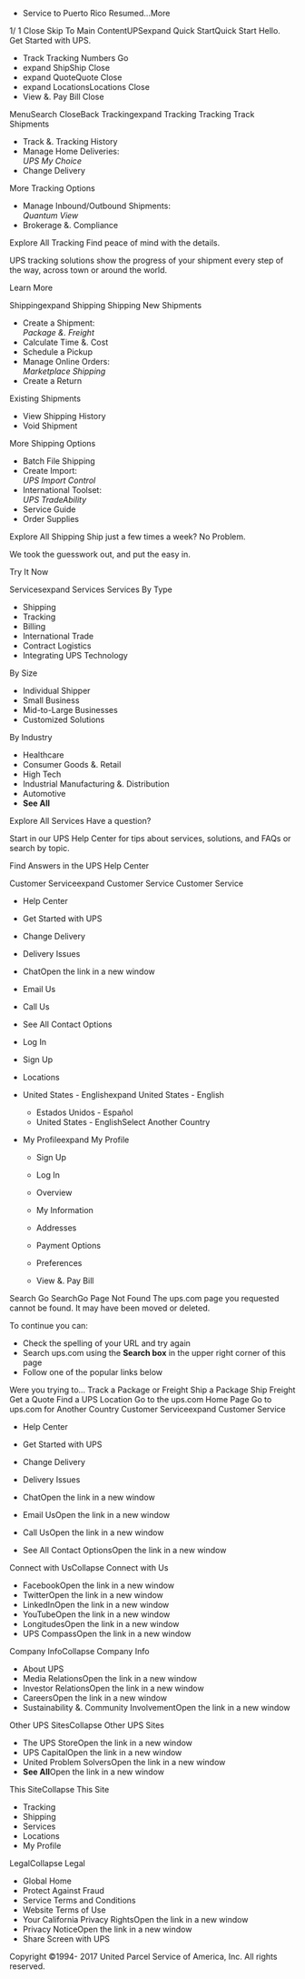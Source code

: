 *   Service to Puerto Rico Resumed...More

1/ 1 Close Skip To Main ContentUPSexpand Quick StartQuick Start Hello. Get Started with UPS.

*   Track Tracking Numbers Go
*   expand ShipShip Close
*   expand QuoteQuote Close
*   expand LocationsLocations Close
*   View &. Pay Bill Close

MenuSearch CloseBack Trackingexpand Tracking Tracking Track Shipments

*   Track &. Tracking History
*   Manage Home Deliveries:  
    _UPS My Choice_
*   Change Delivery

More Tracking Options

*   Manage Inbound/Outbound Shipments:  
    _Quantum View_
*   Brokerage &. Compliance

Explore All Tracking Find peace of mind with the details.

UPS tracking solutions show the progress of your shipment every step of the way, across town or around the world.

Learn More

Shippingexpand Shipping Shipping New Shipments

*   Create a Shipment:  
    _Package &. Freight_
*   Calculate Time &. Cost
*   Schedule a Pickup
*   Manage Online Orders:  
    _Marketplace Shipping_
*   Create a Return

Existing Shipments

*   View Shipping History
*   Void Shipment

More Shipping Options

*   Batch File Shipping
*   Create Import:  
    _UPS Import Control_
*   International Toolset:  
    _UPS TradeAbility_
*   Service Guide
*   Order Supplies

Explore All Shipping Ship just a few times a week? No Problem.

We took the guesswork out, and put the easy in.

Try It Now

Servicesexpand Services Services By Type

*   Shipping
*   Tracking
*   Billing
*   International Trade
*   Contract Logistics
*   Integrating UPS Technology

By Size

*   Individual Shipper
*   Small Business
*   Mid-to-Large Businesses
*   Customized Solutions

By Industry

*   Healthcare
*   Consumer Goods &. Retail
*   High Tech
*   Industrial Manufacturing &. Distribution
*   Automotive
*   **See All**

Explore All Services Have a question?

Start in our UPS Help Center for tips about services, solutions, and FAQs or search by topic.

Find Answers in the UPS Help Center

Customer Serviceexpand Customer Service Customer Service

*   Help Center
*   Get Started with UPS
*   Change Delivery
*   Delivery Issues

*   ChatOpen the link in a new window
*   Email Us
*   Call Us
*   See All Contact Options

*   Log In
*   Sign Up
*   Locations
*   United States - Englishexpand United States - English
    *   Estados Unidos - Español
    *   United States - EnglishSelect Another Country
*   My Profileexpand My Profile
    
    *   Sign Up
    *   Log In
    
    *   Overview
    *   My Information
    *   Addresses
    *   Payment Options
    *   Preferences
    *   View &. Pay Bill

Search Go SearchGo Page Not Found The ups.com page you requested cannot be found. It may have been moved or deleted.

To continue you can:

*   Check the spelling of your URL and try again
*   Search ups.com using the **Search box** in the upper right corner of this page
*   Follow one of the popular links below

Were you trying to... Track a Package or Freight Ship a Package Ship Freight Get a Quote Find a UPS Location Go to the ups.com Home Page Go to ups.com for Another Country Customer Serviceexpand Customer Service

*   Help Center
*   Get Started with UPS
*   Change Delivery
*   Delivery Issues

*   ChatOpen the link in a new window
*   Email UsOpen the link in a new window
*   Call UsOpen the link in a new window
*   See All Contact OptionsOpen the link in a new window

Connect with UsCollapse Connect with Us

*   FacebookOpen the link in a new window
*   TwitterOpen the link in a new window
*   LinkedInOpen the link in a new window
*   YouTubeOpen the link in a new window
*   LongitudesOpen the link in a new window
*   UPS CompassOpen the link in a new window

Company InfoCollapse Company Info

*   About UPS
*   Media RelationsOpen the link in a new window
*   Investor RelationsOpen the link in a new window
*   CareersOpen the link in a new window
*   Sustainability &. Community InvolvementOpen the link in a new window

Other UPS SitesCollapse Other UPS Sites

*   The UPS StoreOpen the link in a new window
*   UPS CapitalOpen the link in a new window
*   United Problem SolversOpen the link in a new window
*   **See All**Open the link in a new window

This SiteCollapse This Site

*   Tracking
*   Shipping
*   Services
*   Locations
*   My Profile

LegalCollapse Legal

*   Global Home
*   Protect Against Fraud
*   Service Terms and Conditions
*   Website Terms of Use
*   Your California Privacy RightsOpen the link in a new window
*   Privacy NoticeOpen the link in a new window
*   Share Screen with UPS

  

Copyright ©1994- 2017 United Parcel Service of America, Inc. All rights reserved.